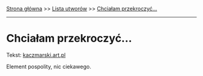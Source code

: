 [Strona główna](../index.md) >> [Lista utworów](../list.md) >> [Chciałam przekroczyć…](91.md)

---

# Chciałam przekroczyć…

Tekst: [kaczmarski.art.pl](https://www.kaczmarski.art.pl/tworczosc/wiersze/chcialam-przekroczyc/)

Element pospolity, nic ciekawego.